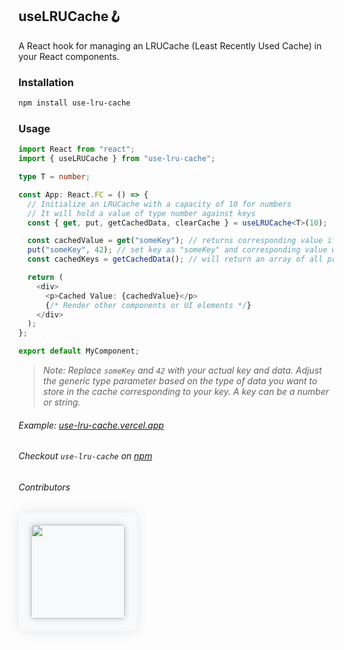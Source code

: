 ## ****useLRUCache🪝****

A React hook for managing an LRUCache (Least Recently Used Cache) in your React components.

### Installation

```bash
npm install use-lru-cache
```

### Usage

```typescript
import React from "react";
import { useLRUCache } from "use-lru-cache";

type T = number;

const App: React.FC = () => {
  // Initialize an LRUCache with a capacity of 10 for numbers
  // It will hold a value of type number against keys
  const { get, put, getCachedData, clearCache } = useLRUCache<T>(10);

  const cachedValue = get("someKey"); // returns corresponding value if key is present else null.
  put("someKey", 42); // set key as "someKey" and corresponding value will be 42
  const cachedKeys = getCachedData(); // will return an array of all present keys

  return (
    <div>
      <p>Cached Value: {cachedValue}</p>
      {/* Render other components or UI elements */}
    </div>
  );
};

export default MyComponent;
```

> _Note: Replace `someKey` and `42` with your actual key and data. Adjust the generic type parameter <T> based on the type of data you want to store in the cache corresponding to your key. A key can be a number or string._

###### _Example: [use-lru-cache.vercel.app](https://use-lru-cache.vercel.app)_

###### _Checkout `use-lru-cache` on [npm](https://www.npmjs.com/package/use-lru-cache)_

###### _Contributors_

<div style="text-align: center; background-color: #f8f9fa; padding: 20px; border-radius: 10px; box-shadow: 0 0 20px rgba(0, 0, 0, 0.1); display: inline-block;">
  <a href="https://github.com/uuvedant4/use-lru-cache/graphs/contributors" style="text-decoration: none;">
    <img src="https://contrib.rocks/image?repo=uuvedant4/use-lru-cache" style="width: 150px; height: auto; border-radius: 5px; box-shadow: 0 0 10px rgba(0, 0, 0, 0.2);">
  </a>
</div>
